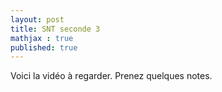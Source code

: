 ```yaml
---
layout: post
title: SNT seconde 3
mathjax : true
published: true
---
```

Voici la vidéo à regarder.
Prenez quelques notes.

